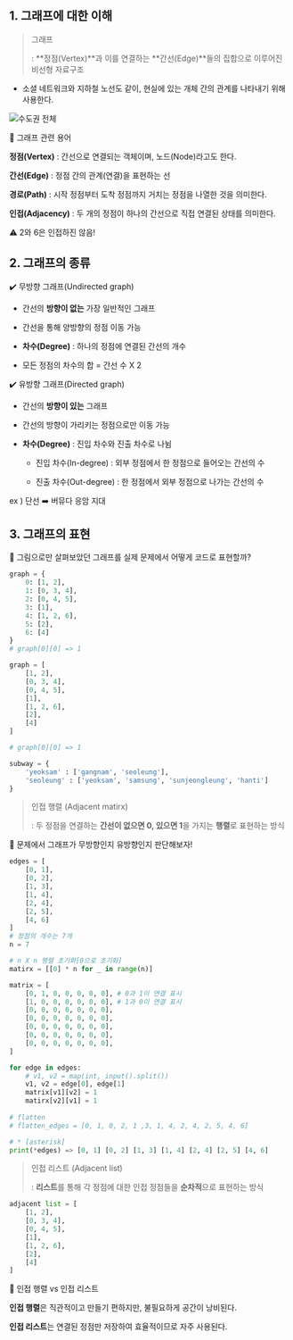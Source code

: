 ## 1. 그래프에 대한 이해

> 그래프
>
> : **정점(Vertex)**과 이를 연결하는 **간선(Edge)**들의 집합으로 이루어진 비선형 자료구조

- 소셜 네트워크와 지하철 노선도 같이, 현실에 있는 개체 간의 관계를 나타내기 위해 사용한다.

![수도권 전체](https://ssl.pstatic.net/sstatic/keypage/outside/subway/img/220718/smap_sg_all.png)

📍 그래프 관련 용어

**정점(Vertex)** : 간선으로 연결되는 객체이며, 노드(Node)라고도 한다.

**간선(Edge)** : 정점 간의 관계(연결)을 표현하는 선

**경로(Path)** : 시작 정점부터 도착 정점까지 거치는 정점을 나열한 것을 의미한다.

**인접(Adjacency)** : 두 개의 정점이 하나의 간선으로 직접 연결된 상태를 의미한다.

⚠️ 2와 6은 인접하진 않음!

## 2. 그래프의 종류

✔️ 무방향 그래프(Undirected graph)

- 간선의 **방향이 없는** 가장 일반적인 그래프
- 간선을 통해 양방향의 정점 이동 가능
- **차수(Degree)** : 하나의 정점에 연결된 간선의 개수

- 모든 정점의 차수의 합 = 간선 수 X 2

  

✔️ 유방향 그래프(Directed graph)

- 간선의 **방향이 있는** 그래프

- 간선의 방향이 가리키는 정점으로만 이동 가능

- **차수(Degree)** : 진입 차수와 진출 차수로 나뉨

  - 진입 차수(In-degree) : 외부 정점에서 한 정점으로 들어오는 간선의 수

  - 진출 차수(Out-degree) : 한 정점에서 외부 정점으로 나가는 간선의 수

ex ) 단선 ➡️ 버뮤다 응암 지대

## 3. 그래프의 표현

🤔 그림으로만 살펴보았던 그래프를 실제 문제에서 어떻게 코드로 표현할까?

```python
graph = {
    0: [1, 2],
    1: [0, 3, 4],
    2: [0, 4, 5],
    3: [1],
    4: [1, 2, 6],
    5: [2],
    6: [4]
}
# graph[0][0] => 1

graph = [
    [1, 2],
    [0, 3, 4],
    [0, 4, 5],
    [1],
    [1, 2, 6],
    [2],
    [4]
]

# graph[0][0] => 1
```

```python
subway = {
    'yeoksam' : ['gangnam', 'seoleung'],
    'seoleung' : ['yeoksam', 'samsung', 'sunjeongleung', 'hanti']
}
```

> 인접 행렬 (Adjacent matirx)
>
> : 두 정점을 연결하는 **간선이 없으면 0, 있으면 1**을 가지는 **행렬**로 표현하는 방식

📍 문제에서 그래프가 무방향인지 유방향인지 판단해보자!

```python
edges = [
    [0, 1],
    [0, 2],
    [1, 3],
    [1, 4],
    [2, 4],
    [2, 5],
    [4, 6]
]
# 정점의 개수는 7개
n = 7

# n X n 행렬 초기화[0으로 초기화]
matirx = [[0] * n for _ in range(n)]

matrix = [
    [0, 1, 0, 0, 0, 0, 0], # 0과 1이 연결 표시
    [1, 0, 0, 0, 0, 0, 0], # 1과 0이 연결 표시
    [0, 0, 0, 0, 0, 0, 0],
    [0, 0, 0, 0, 0, 0, 0],
    [0, 0, 0, 0, 0, 0, 0],
    [0, 0, 0, 0, 0, 0, 0],
    [0, 0, 0, 0, 0, 0, 0],
]

for edge in edges:
    # v1, v2 = map(int, input().split())
    v1, v2 = edge[0], edge[1]
    matrix[v1][v2] = 1 
    matirx[v2][v1] = 1 
    
# flatten
# flatten_edges = [0, 1, 0, 2, 1 ,3, 1, 4, 2, 4, 2, 5, 4, 6]

# * [asterisk]
print(*edges) => [0, 1] [0, 2] [1, 3] [1, 4] [2, 4] [2, 5] [4, 6]
```

> 인접 리스트 (Adjacent list)
>
> : **리스트**를 통해 각 정점에 대한 인접 정점들을 **순차적**으로 표현하는 방식

```python
adjacent list = [
    [1, 2],
    [0, 3, 4],
    [0, 4, 5],
    [1],
    [1, 2, 6],
    [2],
    [4]
]
```

🤔 인접 행렬 vs 인접 리스트

**인접 행렬**은 직관적이고 만들기 편하지만, 불필요하게 공간이 낭비된다.

**인접 리스트**는 연결된 정점만 저장하여 효율적이므로 자주 사용된다.